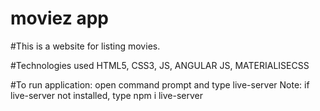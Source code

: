 # moviez app

#This is a website for listing movies.

#Technologies used
HTML5, CSS3, JS, ANGULAR JS, MATERIALISECSS

#To run application:
open command prompt and type live-server
Note: if live-server not installed, type npm i live-server
